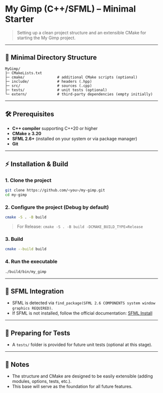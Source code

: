 # My Gimp (C++/SFML) – Minimal Starter

> Setting up a clean project structure and an extensible CMake for starting the My Gimp project.

---

## 📁 Minimal Directory Structure

```
MyGimp/
├─ CMakeLists.txt
├─ cmake/               # additional CMake scripts (optional)
├─ include/             # headers (.hpp)
├─ src/                 # sources (.cpp)
├─ tests/               # unit tests (optional)
└─ extern/              # third-party dependencies (empty initially)
```

---

## 🛠️ Prerequisites

- **C++ compiler** supporting C++20 or higher
- **CMake ≥ 3.20**
- **SFML 2.6+** (installed on your system or via package manager)
- **Git**

---

## ⚡ Installation & Build

### 1. Clone the project

```bash
git clone https://github.com/<you>/my-gimp.git
cd my-gimp
```

### 2. Configure the project (Debug by default)

```bash
cmake -S . -B build
```

> For Release: `cmake -S . -B build -DCMAKE_BUILD_TYPE=Release`

### 3. Build

```bash
cmake --build build
```

### 4. Run the executable

```bash
./build/bin/my_gimp
```

---

## 🔗 SFML Integration

- SFML is detected via `find_package(SFML 2.6 COMPONENTS system window graphics REQUIRED)`.
- If SFML is not installed, follow the official documentation: [SFML Install](https://www.sfml-dev.org/tutorials/2.6/)

---

## 🧪 Preparing for Tests

- A `tests/` folder is provided for future unit tests (optional at this stage).

---

## 📝 Notes

- The structure and CMake are designed to be easily extensible (adding modules, options, tests, etc.).
- This base will serve as the foundation for all future features.

